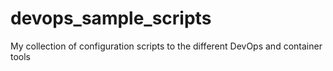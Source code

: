 # devops_sample_scripts
My collection of configuration scripts to the different DevOps and container tools
